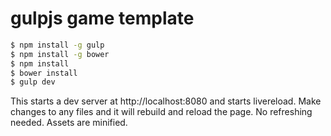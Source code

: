 # gulpjs game template

```bash
$ npm install -g gulp
$ npm install -g bower
$ npm install
$ bower install
$ gulp dev
```

This starts a dev server at http://localhost:8080 and starts livereload. Make changes to any files and it will rebuild and reload the page. No refreshing needed. Assets are minified.
